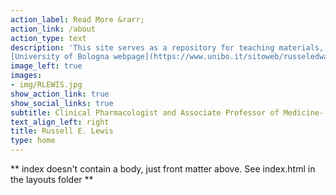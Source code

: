 ```yaml
---
action_label: Read More &rarr;
action_link: /about
action_type: text
description: 'This site serves as a repository for teaching materials, lecture slides, and links to current research projects. More information is available via my 
[University of Bologna webpage](https://www.unibo.it/sitoweb/russeledward.lewis), or from my [*curriculum vitae*](https://russlewisbo.github.io/markdown-cv/). <br> <br>Please follow the following link for my [conflict of interest disclosure](http://andrewleach.ca/conflict-of-interest-disclosure/).<br><br>Cover photo credit: Marta Stanzani'
image_left: true
images:
- img/RLEWIS.jpg
show_action_link: true
show_social_links: true
subtitle: Clinical Pharmacologist and Associate Professor of Medicine- Infectious Diseases
text_align_left: right
title: Russell E. Lewis
type: home
---
```


\*\* index doesn't contain a body, just front matter above. See index.html in the layouts folder \*\*
